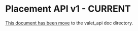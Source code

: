 # Placement API v1 - CURRENT 

[This document has been move](https://codecloud.web.att.com/plugins/servlet/readmeparser/display/ST_CLOUDQOS/allegro/atRef/refs/heads/master/renderFile/valet_api/doc/README.md) to the valet_api doc directory.

